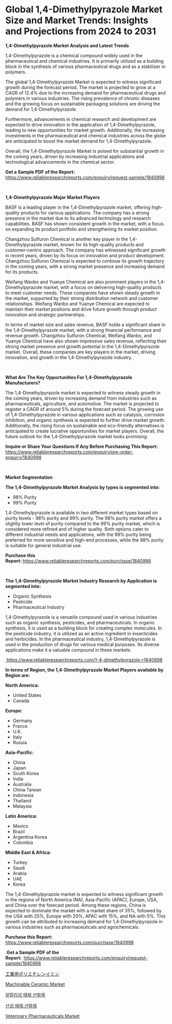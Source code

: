 <p><h1>Global 1,4-Dimethylpyrazole Market Size and Market Trends: Insights and Projections from 2024 to 2031</h1></p><p><strong>1,4-Dimethylpyrazole Market Analysis and Latest Trends</strong></p>
<p><p>1,4-Dimethylpyrazole is a chemical compound widely used in the pharmaceutical and chemical industries. It is primarily utilized as a building block in the synthesis of various pharmaceutical drugs and as a stabilizer in polymers.</p><p>The global 1,4-Dimethylpyrazole Market is expected to witness significant growth during the forecast period. The market is projected to grow at a CAGR of 12.4% due to the increasing demand for pharmaceutical drugs and polymers in various industries. The rising prevalence of chronic diseases and the growing focus on sustainable packaging solutions are driving the demand for 1,4-Dimethylpyrazole.</p><p>Furthermore, advancements in chemical research and development are expected to drive innovation in the application of 1,4-Dimethylpyrazole, leading to new opportunities for market growth. Additionally, the increasing investments in the pharmaceutical and chemical industries across the globe are anticipated to boost the market demand for 1,4-Dimethylpyrazole.</p><p>Overall, the 1,4-Dimethylpyrazole Market is poised for substantial growth in the coming years, driven by increasing industrial applications and technological advancements in the chemical sector.</p></p>
<p><strong>Get a Sample PDF of the Report:&nbsp;</strong> <a href="https://www.reliableresearchreports.com/enquiry/request-sample/1840998">https://www.reliableresearchreports.com/enquiry/request-sample/1840998</a></p>
<p>&nbsp;</p>
<p><strong>1,4-Dimethylpyrazole Major Market Players</strong></p>
<p><p>BASF is a leading player in the 1,4-Dimethylpyrazole market, offering high-quality products for various applications. The company has a strong presence in the market due to its advanced technology and research capabilities. BASF has shown consistent growth in the market, with a focus on expanding its product portfolio and strengthening its market position.</p><p>Changzhou Sulfuron Chemical is another key player in the 1,4-Dimethylpyrazole market, known for its high-quality products and customer-centric approach. The company has witnessed significant growth in recent years, driven by its focus on innovation and product development. Changzhou Sulfuron Chemical is expected to continue its growth trajectory in the coming years, with a strong market presence and increasing demand for its products.</p><p>Weifang Wanbo and Yuanye Chemical are also prominent players in the 1,4-Dimethylpyrazole market, with a focus on delivering high-quality products to meet customer needs. These companies have shown steady growth in the market, supported by their strong distribution network and customer relationships. Weifang Wanbo and Yuanye Chemical are expected to maintain their market positions and drive future growth through product innovation and strategic partnerships.</p><p>In terms of market size and sales revenue, BASF holds a significant share in the 1,4-Dimethylpyrazole market, with a strong financial performance and revenue growth. Changzhou Sulfuron Chemical, Weifang Wanbo, and Yuanye Chemical have also shown impressive sales revenue, reflecting their strong market presence and growth potential in the 1,4-Dimethylpyrazole market. Overall, these companies are key players in the market, driving innovation, and growth in the 1,4-Dimethylpyrazole industry.</p></p>
<p>&nbsp;</p>
<p><strong>What Are The Key Opportunities For 1,4-Dimethylpyrazole Manufacturers?</strong></p>
<p><p>The 1,4-Dimethylpyrazole market is expected to witness steady growth in the coming years, driven by increasing demand from industries such as pharmaceuticals, agriculture, and automotive. The market is projected to register a CAGR of around 5% during the forecast period. The growing use of 1,4-Dimethylpyrazole in various applications such as catalysis, corrosion inhibition, and organic synthesis is expected to further drive market growth. Additionally, the rising focus on sustainable and eco-friendly alternatives is anticipated to create lucrative opportunities for market players. Overall, the future outlook for the 1,4-Dimethylpyrazole market looks promising.</p></p>
<p><strong>Inquire or Share Your Questions If Any Before Purchasing This Report:</strong> <a href="https://www.reliableresearchreports.com/enquiry/pre-order-enquiry/1840998">https://www.reliableresearchreports.com/enquiry/pre-order-enquiry/1840998</a></p>
<p>&nbsp;</p>
<p><strong>Market Segmentation</strong></p>
<p><strong>The 1,4-Dimethylpyrazole Market Analysis by types is segmented into:</strong></p>
<p><ul><li>98% Purity</li><li>99% Purity</li></ul></p>
<p><p>1,4-Dimethylpyrazole is available in two different market types based on purity levels - 98% purity and 99% purity. The 98% purity market offers a slightly lower level of purity compared to the 99% purity market, which is considered more refined and of higher quality. Both options cater to different industrial needs and applications, with the 99% purity being preferred for more sensitive and high-end processes, while the 98% purity is suitable for general industrial use.</p></p>
<p><strong>Purchase this Report:&nbsp;</strong><a href="https://www.reliableresearchreports.com/purchase/1840998">https://www.reliableresearchreports.com/purchase/1840998</a></p>
<p>&nbsp;</p>
<p><strong>The 1,4-Dimethylpyrazole Market Industry Research by Application is segmented into:</strong></p>
<p><ul><li>Organic Synthesis</li><li>Pesticide</li><li>Pharmaceutical Industry</li></ul></p>
<p><p>1,4-Dimethylpyrazole is a versatile compound used in various industries such as organic synthesis, pesticides, and pharmaceuticals. In organic synthesis, it is used as a building block for creating complex molecules. In the pesticide industry, it is utilized as an active ingredient in insecticides and herbicides. In the pharmaceutical industry, 1,4-Dimethylpyrazole is used in the production of drugs for various medical purposes. Its diverse applications make it a valuable compound in these markets.</p></p>
<p><a href="https://www.reliableresearchreports.com/1-4-dimethylpyrazole-r1840998">&nbsp;https://www.reliableresearchreports.com/1-4-dimethylpyrazole-r1840998</a></p>
<p><strong>In terms of Region, the 1,4-Dimethylpyrazole Market Players available by Region are:</strong></p>
<p>
    <p> <strong> North America: </strong>
        <ul>
            <li>United States</li>
            <li>Canada</li>
        </ul>
        </p> 
    <p> <strong> Europe: </strong>
        <ul>
            <li>Germany</li>
            <li>France</li>
            <li>U.K.</li>
            <li>Italy</li>
            <li>Russia</li>
        </ul>
        </p> 
    <p> <strong> Asia-Pacific: </strong>
        <ul>
            <li>China</li>
            <li>Japan</li>
            <li>South Korea</li>
            <li>India</li>
            <li>Australia</li>
            <li>China Taiwan</li>
            <li>Indonesia</li>
            <li>Thailand</li>
            <li>Malaysia</li>
        </ul>
        </p> 
    <p> <strong> Latin America: </strong>
        <ul>
            <li>Mexico</li>
            <li>Brazil</li>
            <li>Argentina Korea</li>
            <li>Colombia</li>
        </ul>
        </p> 
    <p> <strong> Middle East & Africa: </strong>
        <ul>
            <li>Turkey</li>
            <li>Saudi</li>
            <li>Arabia</li>
            <li>UAE</li>
            <li>Korea</li>
        </ul>
    </p>
    </p>
<p><p>The 1,4-Dimethylpyrazole market is expected to witness significant growth in the regions of North America (NA), Asia-Pacific (APAC), Europe, USA, and China over the forecast period. Among these regions, China is expected to dominate the market with a market share of 35%, followed by the USA with 25%, Europe with 20%, APAC with 15%, and NA with 5%. This growth can be attributed to increasing demand for 1,4-Dimethylpyrazole in various industries such as pharmaceuticals and agrochemicals.</p></p>
<p><strong>Purchase this Report: </strong><a href="https://www.reliableresearchreports.com/purchase/1840998">https://www.reliableresearchreports.com/purchase/1840998</a></p>
<p>&nbsp;<strong>Get a Sample PDF of the Report:&nbsp;&nbsp;</strong><a href="https://www.reliableresearchreports.com/enquiry/request-sample/1840998">https://www.reliableresearchreports.com/enquiry/request-sample/1840998</a></p>
<p><strong></strong></p>
<p><p><a href="https://github.com/NikitaBruen/Market-Research-Report-List-1/blob/main/7971456122262.md">工業用ポリエチレンイミン</a></p><p><a href="https://www.linkedin.com/pulse/strategic-insights-global-machinable-ceramic-market-trends-0ghnf">Machinable Ceramic Market</a></p><p><a href="https://github.com/JosefaRice/Market-Research-Report-List-1/blob/main/2623452101273.md">알칼리성 매체 산화제</a></p><p><a href="https://github.com/fernandotryO5lson96765/Market-Research-Report-List-2/blob/main/3297448101272.md">산성 매체 산화제</a></p><p><a href="https://github.com/khkjaxbn36/Market-Research-Report-List-1/blob/main/veterinary-pharmaceuticals-market.md">Veterinary Pharmaceuticals Market</a></p></p>